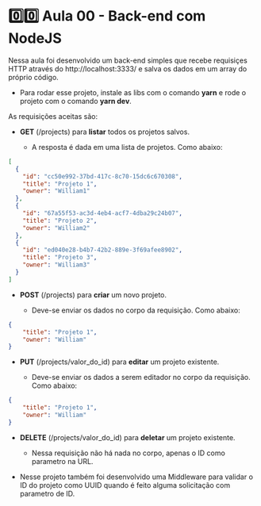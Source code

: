 # :zero::zero: Aula 00 - Back-end com NodeJS

Nessa aula foi desenvolvido um back-end simples que recebe requisiçes HTTP através do http://localhost:3333/ e salva os dados em um array do próprio código.

* Para rodar esse projeto, instale as libs com o comando **yarn** e rode o projeto com o comando **yarn dev**.

As requisições aceitas são:

+ **GET** (/projects) para **listar** todos os projetos salvos.

  + A resposta é dada em uma lista de projetos. Como abaixo:
```JSON
[
  {
    "id": "cc50e992-37bd-417c-8c70-15dc6c670308",
    "title": "Projeto 1",
    "owner": "William1"
  },
  {
    "id": "67a55f53-ac3d-4eb4-acf7-4dba29c24b07",
    "title": "Projeto 2",
    "owner": "William2"
  },
  {
    "id": "ed040e28-b4b7-42b2-889e-3f69afee8902",
    "title": "Projeto 3",
    "owner": "William3"
  }
]
```


+ **POST** (/projects) para **criar** um novo projeto.

  + Deve-se enviar os dados no corpo da requisição. Como abaixo:

```JSON
{
	"title": "Projeto 1",
	"owner": "William"
}
```

+ **PUT** (/projects/valor_do_id) para **editar** um projeto existente.

  + Deve-se enviar os dados a serem editador no corpo da requisição. Como abaixo:

```JSON
{
	"title": "Projeto 1",
	"owner": "William"
}
```


+ **DELETE** (/projects/valor_do_id) para **deletar** um projeto existente.

  + Nessa requisição não há nada no corpo, apenas o ID como parametro na URL.


* Nesse projeto também foi desenvolvido uma Middleware para validar o ID do projeto como UUID quando é feito alguma solicitação com parametro de ID.